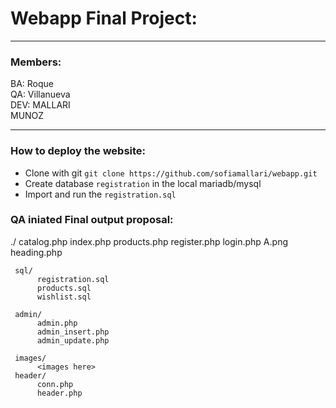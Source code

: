 # Webapp Final Project:
<hr/>

### Members:
BA: Roque <br/>
QA: Villanueva <br/>
DEV: MALLARI <br/>
     MUNOZ <br/>
<hr/>

### How to deploy the website:

+ Clone with git `git clone https://github.com/sofiamallari/webapp.git`
+ Create database `registration` in the local mariadb/mysql
+ Import and run the `registration.sql`


### QA iniated Final output proposal:

./
     catalog.php
     index.php
     products.php
     register.php
     login.php
     A.png
     heading.php
     
     sql/
          registration.sql
          products.sql
          wishlist.sql
          
     admin/
          admin.php
          admin_insert.php
          admin_update.php
          
     images/
          <images here>
     header/
          conn.php
          header.php
          
